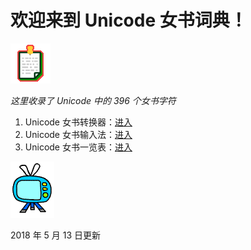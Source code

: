 # 欢迎来到 Unicode 女书词典！

![](0012.gif)

_这里收录了 Unicode 中的 396 个女书字符_

1. Unicode 女书转换器：[进入](converter.htm)
1. Unicode 女书输入法：[进入](https://github.com/chromezh/unicode_nushu)
1. Unicode 女书一览表：[进入](list.htm)

![](v4_anim022.gif)

2018 年 5 月 13 日更新

